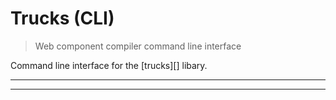 # Trucks (CLI) 

> Web component compiler command line interface

Command line interface for the [trucks][] libary.

<? @include {=readme}
      install.md ?>

***
<!-- @toc -->
***

<? @include {=readme}
      documentation.md
      usage.md
      completion.md
      help.md
      developer.md
      license.md
      links.md ?>

